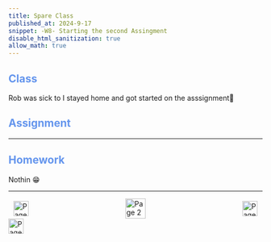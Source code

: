 ```yaml
---
title: Spare Class
published_at: 2024-9-17
snippet: -W8- Starting the second Assingment
disable_html_sanitization: true
allow_math: true
---
```


<h2 style="color:CornflowerBlue;">Class</h2>
Rob was sick to I stayed home and got started on the asssignment🫡 


<h2 style="color:CornflowerBlue;">Assignment</h2>

---

<h2 style="color:CornflowerBlue;">Homework</h2>

Nothin 😁 

---
<style>
.container {
    display: flex;
    justify-content: space-between;
    align-items: center;
    padding: 0 10px; /* Optional: Add some padding if needed */
}

.button {
    display: flex;
    align-items: center;
    /* Add additional styling for buttons if needed */
}

.button img {
    display: block;
}
</style>


<body>
    <div class="container">
        <a href="/07-theory-concrète" class="button left">
            <img id= "back_id" src="/Images/white/1.png" width="30" height="30" alt="Page 1">
        </a>
        <a href="/" class="button middle">
            <img id= "home_id" src="/Images/white/2.png" width="40" height="40" alt="Page 2">
        </a>
        <a href="/09-finnishing-assignment-2" class="button right">
            <img id= "next_id" src="/Images/white/3.png" width="30" height="30" alt="Page 3">
        </a>
    </div>
</body>


<img src="/Images/white/0.png" width="30" height="30" alt="Page 3">